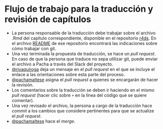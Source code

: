 # Flujo de trabajo para la traducción y revisión de capítulos

* La persona responsable de la traducción debe trabajar sobre el archivo .Rmd del capítulo correspondiente, disponible en el repositorio [r4ds](https://github.com/cienciadedatos/r4ds). En el archivo [README](https://github.com/cienciadedatos/r4ds/blob/traduccion/README.md) de ese repositorio encontrará las indicaciones sobre cómo trabajar con git. 
* Una vez terminada la propuesta de traducción, se hace un _pull request_.  En caso de que la persona que traduce no sepa utilizar git, puede enviar el archivo a Pacha a través del Slack del proyecto. 
* [@rivaquiroga](https://github.com/rivaquiroga) deja un mensaje en el _pull request_ en el que se incluye el enlace a las orientaciones sobre esta parte del proceso. 
* [@pachamaltese](https://github.com/pachamaltese) asigna el _pull request_ a quienes se encargarán de hacer la revisión. 
* Los comentarios sobre la traducción se deben ir haciendo en el mismo _pull request_ (hacer clic sobre `+` en la línea del código que se quiere comentar). 
* Una vez revisado el archivo, la persona a cargo de la traducción hace _commit_ a los cambios que considere pertinentes para que se actualize el _pull request_.
* [@pachamaltese](https://github.com/pachamaltese) hace el _merge_.

